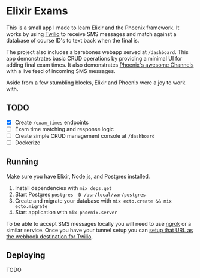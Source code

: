 # Elixir Exams

This is a small app I made to learn Elixir and the Phoenix framework. It works by
using [Twilio](https://www.twilio.com/) to receive SMS messages and match against
a database of course ID's to text back when the final is.

The project also includes a barebones webapp served at `/dashboard`. This app
demonstrates basic CRUD operations by providing a minimal UI for adding final exam times.
It also demonstrates [Phoenix's awesome Channels](http://www.phoenixframework.org/docs/channels) with a live feed of incoming
SMS messages.

Aside from a few stumbling blocks, Elixir and Phoenix were a joy to work with.

## TODO

- [x] Create `/exam_times` endpoints
- [ ] Exam time matching and response logic
- [ ] Create simple CRUD management console at `/dashboard`
- [ ] Dockerize

## Running

Make sure you have Elixir, Node.js, and Postgres installed.

1. Install dependencies with `mix deps.get`
2. Start Postgres `postgres -D /usr/local/var/postgres`
3. Create and migrate your database with `mix ecto.create && mix ecto.migrate`
4. Start application with `mix phoenix.server`

To be able to accept SMS messages locally you will need to use [ngrok](https://ngrok.com/)
or a similar service. Once you have your tunnel setup you can [setup that URL as the
webhook destination for Twilio](https://www.twilio.com/docs/quickstart/php/sms/hello-monkey).

## Deploying

TODO
